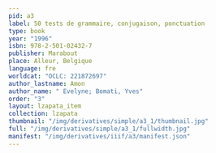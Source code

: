 ```yaml
---
pid: a3
label: 50 tests de grammaire, conjugaison, ponctuation
type: book
year: "1996"
isbn: 978-2-501-02432-7
publisher: Marabout
place: Alleur, Belgique
language: fre
worldcat: "OCLC: 221872697"
author_lastname: Amon
author_name: " Evelyne; Bomati, Yves"
order: "3"
layout: lzapata_item
collection: lzapata
thumbnail: "/img/derivatives/simple/a3_1/thumbnail.jpg"
full: "/img/derivatives/simple/a3_1/fullwidth.jpg"
manifest: "/img/derivatives/iiif/a3/manifest.json"
---
```

